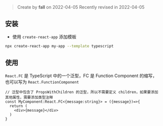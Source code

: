 >Create by **fall** on 2022-04-05
>Recently revised in 2022-04-05

## 安装

- 使用 `create-react-app` 添加模板

```bash
npx create-react-app my-app --template typescript
```

## 使用

`React.FC` 是 TypeScript 中的一个泛型，FC 是 Function Component 的缩写，也可以写为 `React.FunctionComponent`

```tsx
// 泛型中包含了 PropsWithChildren 的泛型，所以不需要定义 children，如果要添加其他属性，需要添加类型注释
const MyComponent:React.FC<{message:string}> = ({message})=>{
  return (
    <div>{message}</div>
  )
}
```



